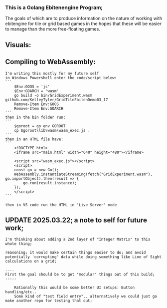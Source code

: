### This is a Golang Ebitenengine Program;

The goals of which are to produce information on the nature of working with ebitengine for tile or grid based games in the hopes that these will be easier to manage than the more free-floating games.

## Visuals:


## Compiling to WebAssembly:
    
    I'm writing this mostly for my future self
    in Windows Powershell enter the code/script below:
    ```
        $Env:GOOS = 'js'
        $Env:GOARCH = 'wasm'
        go build -o bin/GridExperiment.wasm github.com/KelleyTyler/GridTileEbitenDemo03_17
        Remove-Item Env:GOOS
        Remove-Item Env:GOARCH
    ```
    then in the bin folder run:
    ```
        $goroot = go env GOROOT
        cp $goroot\lib\wasm\wasm_exec.js .
    ```
    then in an HTML file have:
    ```
        <!DOCTYPE html>
        <iframe src="main.html" width="640" height="480"></iframe>

        <script src="wasm_exec.js"></script>
        <script>
        const go = new Go();
        WebAssembly.instantiateStreaming(fetch("GridExperiment.wasm"), go.importObject).then(result => {
            go.run(result.instance);
        });
        </script>
    ```

    then in VS code run the HTML in 'Live Server' mode



## UPDATE 2025.03.22; a note to self for future work;

    I'm thinking about adding a 2nd layer of "Integer Matrix" to this whole thing;

    reasoning; it would make certain things easier to do; and avoid potentially 'corrupting' data while doing something like Line of Sight calculations on a grid;

    ----
    First the goal should be to get "modular" things out of this build;
    -----

        Rationally this would be some better UI setups: Button handling/etc.. 
        Some kind of "text field entry".. alternatively we could just go make another repo for testing that out;    

